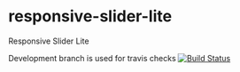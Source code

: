 # responsive-slider-lite
Responsive Slider Lite

Development branch is used for travis checks
[![Build Status](https://travis-ci.org/wpugph/Responsive-Slider-Lite-WordPress-Plugin.svg?branch=develop)](https://travis-ci.org/wpugph/Responsive-Slider-Lite-WordPress-Plugin)

